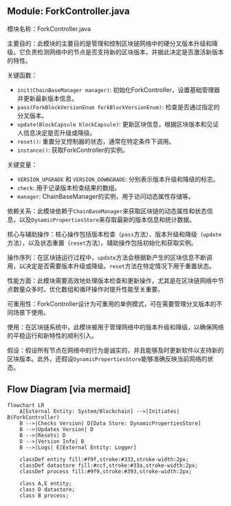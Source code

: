 ## Module: ForkController.java
模块名称：ForkController.java

主要目的：此模块的主要目的是管理和控制区块链网络中的硬分叉版本升级和降级。它负责检测网络中的节点是否支持新的区块版本，并据此决定是否激活新版本的特性。

关键函数：
- `init(ChainBaseManager manager)`: 初始化ForkController，设置基础管理器并更新最新版本信息。
- `pass(ForkBlockVersionEnum forkBlockVersionEnum)`: 检查是否通过指定的分叉版本。
- `update(BlockCapsule blockCapsule)`: 更新区块信息，根据区块版本和见证人信息决定是否升级或降级。
- `reset()`: 重置分叉控制器的状态，通常在特定条件下调用。
- `instance()`: 获取ForkController的实例。

关键变量：
- `VERSION_UPGRADE` 和 `VERSION_DOWNGRADE`: 分别表示版本升级和降级的标志。
- `check`: 用于记录版本检查结果的数组。
- `manager`: ChainBaseManager的实例，用于访问动态属性存储等。

依赖关系：此模块依赖于`ChainBaseManager`来获取区块链的动态属性和状态信息，以及`DynamicPropertiesStore`来存取最新的版本信息和统计数据。

核心与辅助操作：核心操作包括版本检查（`pass`方法）、版本升级和降级（`update`方法），以及状态重置（`reset`方法）。辅助操作包括初始化和获取实例。

操作序列：在区块链运行过程中，`update`方法会根据新产生的区块信息不断调用，以决定是否需要版本升级或降级。`reset`方法在特定情况下用于重置状态。

性能方面：此模块需要高效地处理版本检查和更新操作，尤其是在区块链网络中节点数量众多时。优化数组和循环操作对提升性能至关重要。

可重用性：ForkController设计为可重用的单例模式，可在需要管理分叉版本的不同场景下使用。

使用：在区块链系统中，此模块被用于管理网络中的版本升级和降级，以确保网络的平稳运行和新特性的顺利引入。

假设：假设所有节点在网络中的行为是诚实的，并且能够及时更新软件以支持新的区块版本。此外，还假设`DynamicPropertiesStore`能够准确反映当前网络的状态。
## Flow Diagram [via mermaid]
```mermaid
flowchart LR
    A[External Entity: System/Blockchain] -->|Initiates| B(ForkController)
    B -->|Checks Version| D[Data Store: DynamicPropertiesStore]
    B -->|Updates Version| D
    B -->|Resets| D
    D -->|Version Info| B
    B -->|Logs| E[External Entity: Logger]

    classDef entity fill:#f9f,stroke:#333,stroke-width:2px;
    classDef datastore fill:#ccf,stroke:#33a,stroke-width:2px;
    classDef process fill:#9f9,stroke:#393,stroke-width:2px;

    class A,E entity;
    class D datastore;
    class B process;
```
